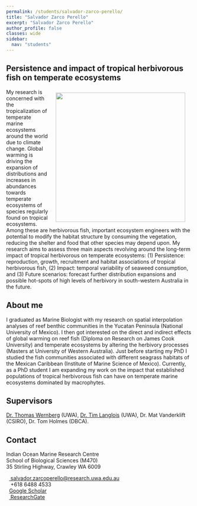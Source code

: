 ```yaml
---
permalink: /students/salvador-zarco-perello/
title: "Salvador Zarco Perello"
excerpt: "Salvador Zarco Perello"
author_profile: false
classes: wide
sidebar:
  nav: "students"
---
```

<link rel="stylesheet" href="/_sass/academicons.css"/>

## Persistence and impact of tropical herbivorous fish on temperate ecosystems
<img class="philprofile" src='https://github.com/UWAMEGFisheries/UWAMEGFisheries.github.io/blob/master/images/Salvador_WS.jpg?raw=true' align='right' width="350" hspace="20" vspace="10">
My research is concerned with the tropicalization of temperate marine ecosystems around the world due to climate change. Global warming is driving the expansion of distributions and increases in abundances towards temperate ecosystems of species regularly found on tropical ecosystems. Among these are herbivorous fish, important ecosystem engineers with the potential to modify the habitat structure by consuming the vegetation, reducing the shelter and food that other species may depend upon. My research aims to assess three main aspects revolving around the long-term impact of tropical herbivorous on temperate ecosystems: (1) Persistence: reproduction, growth, recruitment and habitat associations of tropical herbivorous fish, (2) Impact: temporal variability of seaweed consumption, and (3) Future scenarios: forecast further distribution expansions and possible hot-spots of high levels of herbivory in south-western Australia in the future. 

## About me
I graduated as Marine Biologist with my research on spatial interpolation analyses of reef benthic communities in the Yucatan Peninsula (National University of Mexico). I then got interested on the direct and indirect effects of global warming on reef fish (Diploma on Research on James Cook University) and temperate ecosystems by altering the herbivory processes (Masters at University of Western Australia). Just before starting my PhD I studied the fish communities associated with different seagrass habitats of the Mexican Caribbean (Institute of Marine Science of Mexico). Currently, as a PhD student I am expanding my work on the impact that established populations of tropical herbivorous fish can have on temperate marine ecosystems dominated by macrophytes.

## Supervisors
[Dr. Thomas Wernberg](https://wernberglab.org/) (UWA), [Dr. Tim Langlois](https://uwamegfisheries.github.io/academics/tim-langlois/ "Tim Langlois") (UWA), Dr. Mat Vanderklift (CSIRO), Dr. Tom Holmes (DBCA). 

## Contact
<p class="address"><i class="far fa-building"></i> Indian Ocean Marine Research Centre <br>
School of Biological Sciences (M470)<br>
35 Stirling Highway, Crawley WA 6009</p>

<p class="phoneemail"><i class="far fa-envelope-open"></i>&nbsp;&nbsp;<a href="mailto:salvador.zarcoperello@research.uwa.edu.au"> salvador.zarcoperello@research.uwa.edu.au</a><br>
<i class="fas fa-phone"></i>&nbsp;&nbsp; +618 6488 4533<br>
<i class="fas fa-graduation-cap"></i>&nbsp;&nbsp;<a href="http://tiny.cc/ZPScholar ">Google Scholar</a><br>
<i class="fab fa-researchgate"></i>&nbsp;&nbsp;<a href="http://tinyurl.com/ZPSResearch "> ResearchGate</a><br>

